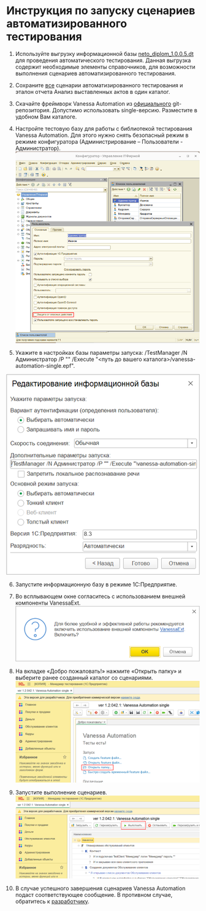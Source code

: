 # Инструкция по запуску сценариев автоматизированного тестирования

1. Используйте выгрузку информационной базы [neto_diplom_1.0.0.5.dt](https://github.com/AlexanderV823/neto_diplom/releases/download/v1.0.0.5/neto_diplom_1.0.0.5.dt) для проведения автоматического тестирования. Данная выгрузка содержит необходимые элементы справочников, для возможности выполнения сценариев автоматизированного тестирования.
   
2. Сохраните [все](https://github.com/AlexanderV823/neto_diplom/tree/main/testing) сценарии автоматизированного тестирования и эталон отчета Анализ выставленных актов в один каталог.
   
3. Скачайте фреймворк Vanessa Automation из [официального](https://pr-mex.github.io/vanessa-automation/dev/) git-репозитория. Допустимо использовать single-версию. Разместите в удобном Вам каталоге.
   
4. Настройте тестовую базу для работы с библиотекой тестирования Vanessa Automation. Для этого нужно снять безопасный режим в режиме конфигуратора (Администрирование – Пользователи - Администратор).
![Рисунок 1](pic1.png)

1. Укажите в настройках базы параметры запуска: /TestManager /N Администратор /P "" /Execute "<путь до вашего каталога>/vanessa-automation-single.epf".
   
![Рисунок 2](pic2.png)

6. Запустите информационную базу в режиме 1С:Предприятие.
   
7. Во всплывающем окне согласитесь с использованием внешней компоненты VanessaExt.
![Рисунок 3](pic3.png)

8. На вкладке «Добро пожаловать!» нажмите «Открыть папку» и выберите ранее созданный каталог со сценариями.
![Рисунок 4](pic4.png)

9. Запустите выполнение сценариев.
![Рисунок 5](pic5.png)

10.  В случае успешного завершения сценариев Vanessa Automation подаст соответствующее сообщение. В противном случае, обратитесь к [разработчику](https://github.com/AlexanderV823).